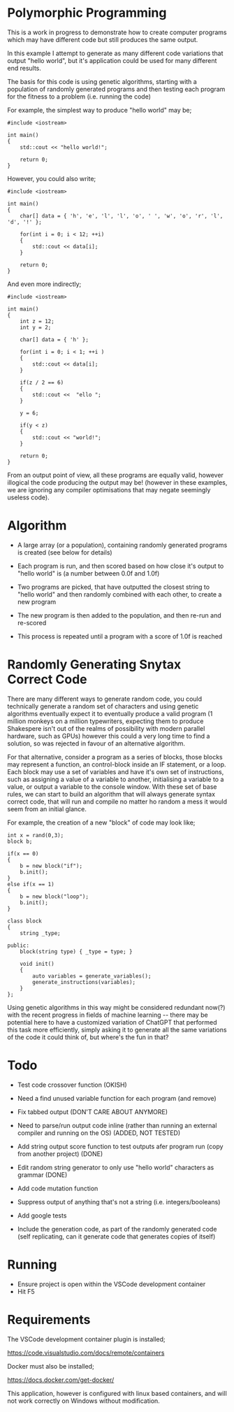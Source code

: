 # Polymorphic Programming

This is a work in progress to demonstrate how to create computer programs which may have different code but still produces the same output.

In this example I attempt to generate as many different code variations that output "hello world", but it's application could be used for many different end results.

The basis for this code is using genetic algorithms, starting with a population of randomly generated programs and then testing each program for the fitness to a problem (i.e. running the code)

For example, the simplest way to produce "hello world" may be;

```
#include <iostream>

int main()
{
    std::cout << "hello world!";

    return 0;
}
```

However, you could also write;

```
#include <iostream>

int main()
{
    char[] data = { 'h', 'e', 'l', 'l', 'o', ' ', 'w', 'o', 'r', 'l', 'd', '!' };

    for(int i = 0; i < 12; ++i)
    {
        std::cout << data[i];
    }

    return 0;
}

```

And even more indirectly;

```
#include <iostream>

int main()
{
    int z = 12;
    int y = 2;

    char[] data = { 'h' };
    
    for(int i = 0; i < 1; ++i )
    {
        std::cout << data[i];
    }
    
    if(z / 2 == 6)
    {
        std::cout <<  "ello ";   
    }

    y = 6;

    if(y < z)
    {
        std::cout << "world!";
    }

    return 0;
}
```

From an output point of view, all these programs are equally valid, however illogical the code producing the output may be! (however in these examples, we are ignoring any compiler optimisations that may negate seemingly useless code).


# Algorithm

- A large array (or a population), containing randomly generated programs is created (see below for details)

- Each program is run, and then scored based on how close it's output to "hello world" is (a number between 0.0f and 1.0f)

- Two programs are picked, that have outputted the closest string to "hello world" and then randomly combined with each other, to create a new program

- The new program is then added to the population, and then re-run and re-scored

- This process is repeated until a program with a score of 1.0f is reached

# Randomly Generating Snytax Correct Code

There are many different ways to generate random code, you could technically generate a random set of characters and using genetic algorithms eventually expect it to eventually produce a valid program (1 million monkeys on a million typewriters, expecting them to produce Shakespere isn't out of the realms of possibility with modern parallel hardware, such as GPUs) however this could a very long time to find a solution, so was rejected in favour of an alternative algorithm.

For that alternative, consider a program as a series of blocks, those blocks may represent a function, an control-block inside an IF statement, or a loop.  Each block may use a set of variables and have it's own set of instructions, such as assigning a value of a variable to another, initialising a variable to a value, or output a variable to the console window.  With these set of base rules, we can start to build an algorithm that will always generate syntax correct code, that will run and compile no matter ho random a mess it would seem from an initial glance.

For example, the creation of a new "block" of code may look like;

```
int x = rand(0,3);
block b;

if(x == 0)
{
    b = new block("if");
    b.init();
} 
else if(x == 1)
{
    b = new block("loop");
    b.init();
}

class block
{
    string _type;

public:
    block(string type) { _type = type; }
    
    void init()
    {
        auto variables = generate_variables();
        generate_instructions(variables);
    }
};
```

Using genetic algorithms in this way might be considered redundant now(?) with the recent progress in fields of machine learning -- there may be potential here to have a customized variation of ChatGPT that performed this task more efficiently, simply asking it to generate all the same variations of the code it could think of, but where's the fun in that?

# Todo

- Test code crossover function (OKISH)

- Need a find unused variable function for each program (and remove)

- Fix tabbed output (DON'T CARE ABOUT ANYMORE)

- Need to parse/run output code inline (rather than running an external compiler and running on the OS) (ADDED, NOT TESTED)

- Add string output score function to test outputs afer program run (copy from another project) (DONE)

- Edit random string generator to only use "hello world" characters as grammar (DONE)

- Add code mutation function

- Suppress output of anything that's not a string (i.e. integers/booleans)

- Add google tests 

- Include the generation code, as part of the randomly generated code (self replicating, can it generate code that generates copies of itself)

# Running

- Ensure project is open within the VSCode development container
- Hit F5

# Requirements

The VSCode development container plugin is installed;

https://code.visualstudio.com/docs/remote/containers

Docker must also be installed;

https://docs.docker.com/get-docker/

This application, however is configured with linux based containers, and will not work correctly on Windows without modification.
